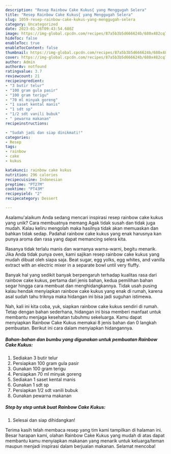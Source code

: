 ```yaml
---
description: "Resep Rainbow Cake Kukus{ yang Menggugah Selera"
title: "Resep Rainbow Cake Kukus{ yang Menggugah Selera"
slug: 1059-resep-rainbow-cake-kukus-yang-menggugah-selera
category: Uncategorized
date: 2023-01-26T09:43:54.680Z
image: https://img-global.cpcdn.com/recipes/87a5b3b5d666624b/680x482cq70/rainbow-cake-kukus-foto-resep-utama.jpg
hideToc: false
enableToc: true
enableTocContent: false
thumbnail: https://img-global.cpcdn.com/recipes/87a5b3b5d666624b/680x482cq70/rainbow-cake-kukus-foto-resep-utama.jpg
cover: https://img-global.cpcdn.com/recipes/87a5b3b5d666624b/680x482cq70/rainbow-cake-kukus-foto-resep-utama.jpg
author: Admin
authorAv: notfound
ratingvalue: 3.7
reviewcount: 21
recipeingredient:
- "3 butir telur"
- "100 gram gula pasir"
- "100 gram terigu"
- "70 ml minyak goreng"
- "1 saset kental manis"
- "1 sdt sp"
- "1/2 sdt vanili bubuk"
- " pewarna makanan"
recipeinstructions:

- "Sudah jadi dan siap dinikmati!"
categories:
- Resep
tags:
- rainbow
- cake
- kukus

katakunci: rainbow cake kukus 
nutrition: 296 calories
recipecuisine: Indonesian
preptime: "PT27M"
cooktime: "PT43M"
recipeyield: "2"
recipecategory: Dessert

---
```



Asalamu'alaikum Anda sedang mencari inspirasi resep rainbow cake kukus yang unik? Cara membuatnya memang Agak tidak susah dan tidak juga mudah. Kalau keliru mengolah maka hasilnya tidak akan memuaskan dan bahkan tidak sedap. Padahal rainbow cake kukus yang enak harusnya kan punya aroma dan rasa yang dapat memancing selera kita.


Rasanya tidak terlalu manis dan warnanya warna-warni, begitu menarik. Jika Anda tidak punya oven, kami sajikan resep rainbow cake kukus yang mudah dibuat oleh siapa saja. Beat sugar, egg yolks, egg whites, and vanilla extract with an electric mixer in a separate bowl until very fluffy.

Banyak hal yang sedikit banyak berpengaruh terhadap kualitas rasa dari rainbow cake kukus, pertama dari jenis bahan, kedua pemilihan bahan segar hingga cara membuat dan menghidangkannya. Tidak usah pusing kalau hendak menyiapkan rainbow cake kukus yang enak di rumah, karena asal sudah tahu triknya maka hidangan ini bisa jadi suguhan istimewa.


Nah, kali ini kita coba, yuk, siapkan rainbow cake kukus sendiri di rumah. Tetap dengan bahan sederhana, hidangan ini bisa memberi manfaat untuk membantu menjaga kesehatan tubuhmu sekeluarga. Kamu dapat menyiapkan Rainbow Cake Kukus memakai 8 jenis bahan dan 0 langkah pembuatan. Berikut ini cara dalam menyiapkan hidangannya.

<!--inarticleads1-->

##### Bahan-bahan dan bumbu yang digunakan untuk pembuatan Rainbow Cake Kukus:

1. Sediakan 3 butir telur
1. Persiapkan 100 gram gula pasir
1. Gunakan 100 gram terigu
1. Persiapkan 70 ml minyak goreng
1. Sediakan 1 saset kental manis
1. Gunakan 1 sdt sp
1. Persiapkan 1/2 sdt vanili bubuk
1. Gunakan  pewarna makanan




<!--inarticleads2-->

##### Step by step untuk buat Rainbow Cake Kukus:


1. Selesai dan siap dihidangkan!



Terima kasih telah membaca resep yang tim kami tampilkan di halaman ini. Besar harapan kami, olahan Rainbow Cake Kukus yang mudah di atas dapat membantu kamu menyiapkan makanan yang menarik untuk keluarga/teman maupun menjadi inspirasi dalam berjualan makanan. Selamat mencoba!
